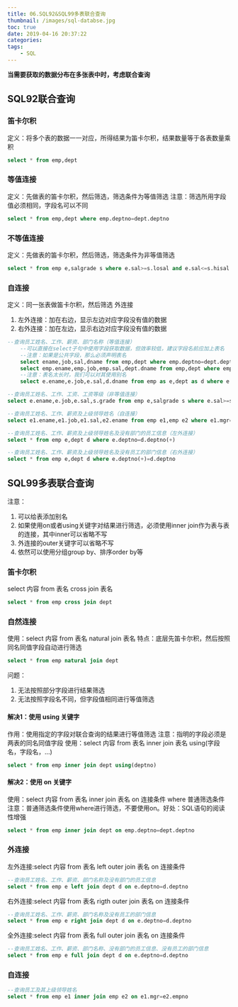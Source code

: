 ```yaml
---
title: 06.SQL92&SQL99多表联合查询
thumbnail: /images/sql-databse.jpg
toc: true
date: 2019-04-16 20:37:22
categories: 
tags:
	- SQL
---
```


**当需要获取的数据分布在多张表中时，考虑联合查询**
<!-- more -->
## SQL92联合查询
### 笛卡尔积
定义：将多个表的数据一一对应，所得结果为笛卡尔积，结果数量等于各表数量乘积
```sql
select * from emp,dept
```

### 等值连接
定义：先做表的笛卡尔积，然后筛选，筛选条件为等值筛选
注意：筛选所用字段值必须相同，字段名可以不同

```sql
select * from emp,dept where emp.deptno=dept.deptno
```
### 不等值连接
定义：先做表的笛卡尔积，然后筛选，筛选条件为非等值筛选
```sql
select * from emp e,salgrade s where e.sal>=s.losal and e.sal<=s.hisal
```
### 自连接
定义：同一张表做笛卡尔积，然后筛选
外连接
1. 左外连接：加在右边，显示左边对应字段没有值的数据
2. 右外连接：加在左边，显示右边对应字段没有值的数据

```sql
--查询员工姓名、工作、薪资、部门名称（等值连接）
	--可以直接在select子句中使用字段获取数据，但效率较低，建议字段名前应加上表名
	--注意：如果是公共字段，那么必须声明表名
	select ename,job,sal,dname from emp,dept where emp.deptno=dept.deptno
	select emp.ename,emp.job,emp.sal,dept.dname from emp,dept where emp.deptno=dept.deptno order by dept.dname
	--注意：表名太长时，我们可以对其使用别名
	select e.ename,e.job,e.sal,d.dname from emp as e,dept as d where e.deptno=d.deptno order by d.dname

--查询员工姓名、工作、工资、工资等级（非等值连接）
select e.ename,e.job,e.sal,s.grade from emp e,salgrade s where e.sal>=s.losal and e.sal<=s.hisal

--查询员工姓名、工作、薪资及上级领导姓名（自连接）
select e1.ename,e1.job,e1.sal,e2.ename from emp e1,emp e2 where e1.mgr=e2.empno

--查询员工姓名、工作、薪资及上级领导姓名及没有部门的员工信息（左外连接）
select * from emp e,dept d where e.deptno=d.deptno(+)

--查询员工姓名、工作、薪资及上级领导姓名及没有员工的部门信息（右外连接）
select * from emp e,dept d where e.deptno(+)=d.deptno
```

## SQL99多表联合查询
注意：
1. 可以给表添加别名
2. 如果使用on或者using关键字对结果进行筛选，必须使用inner join作为表与表的连接，其中inner可以省略不写
3. 外连接的outer关键字可以省略不写
4. 依然可以使用分组group by、排序order by等

### 笛卡尔积
select 内容 from 表名 cross join 表名
```sql
select * from emp cross join dept
```

### 自然连接
使用：select 内容 from 表名 natural join 表名
特点：底层先笛卡尔积，然后按照同名同值字段自动进行筛选
```sql
select * from emp natural join dept
```
问题：
1. 无法按照部分字段进行结果筛选
2. 无法按照字段名不同，但字段值相同进行等值筛选

#### 解决1：使用 using 关键字
作用：使用指定的字段对联合查询的结果进行等值筛选
注意：指明的字段必须是两表的同名同值字段
使用：select 内容 from 表名 inner join 表名 using(字段名，字段名，...)
```sql
select * from emp inner join dept using(deptno)
```

#### 解决2：使用 on 关键字
使用：select 内容 from 表名 inner join 表名 on 连接条件 where 普通筛选条件
注意：普通筛选条件使用where进行筛选，不要使用on。好处：SQL语句的阅读性增强
```sql
select * from emp inner join dept on emp.deptno=dept.deptno
```

### 外连接
左外连接:select 内容 from 表名 left outer join 表名 on 连接条件
```sql
--查询员工姓名、工作、薪资、部门名称及没有部门的员工信息
select * from emp e left join dept d on e.deptno=d.deptno
```
右外连接:select 内容 from 表名 rigth outer join 表名 on 连接条件
```sql
--查询员工姓名、工作、薪资、部门名称及没有员工的部门信息
select * from emp e right join dept d on e.deptno=d.deptno
```
全外连接:select 内容 from 表名 full outer join 表名 on 连接条件
```sql
--查询员工姓名、工作、薪资、部门名称、没有部门的员工信息、没有员工的部门信息
select * from emp e full join dept d on e.deptno=d.deptno
```

### 自连接
```sql
--查询员工及其上级领导姓名
select * from emp e1 inner join emp e2 on e1.mgr=e2.empno
```
